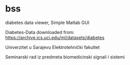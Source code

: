 # bss
diabetes data viewer, Simple Matlab GUI

Diabetes-Data downloaded from:
https://archive.ics.uci.edu/ml/datasets/diabetes

Univerzitet u Sarajevu
Elektrotehnički fakultet

Seminarski rad iz predmeta biomedicinski signali i sistemi